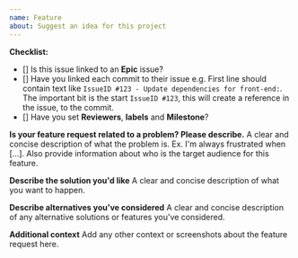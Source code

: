 ```yaml
---
name: Feature
about: Suggest an idea for this project
---
```


**Checklist:**

- [] Is this issue linked to an **Epic** issue?
- [] Have you linked each commit to their issue e.g. First line should contain text like `IssueID #123 - Update dependencies for front-end:`. The important bit is the start `IssueID #123`, this will create a reference in the issue, to the commit.
- [] Have you set **Reviewers**, **labels** and **Milestone**?

**Is your feature request related to a problem? Please describe.**
A clear and concise description of what the problem is. Ex. I'm always frustrated when [...]. Also provide information about who is the target audience for this feature.

**Describe the solution you'd like**
A clear and concise description of what you want to happen.

**Describe alternatives you've considered**
A clear and concise description of any alternative solutions or features you've considered.

**Additional context**
Add any other context or screenshots about the feature request here.
